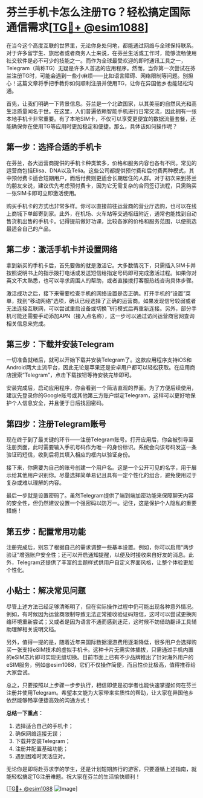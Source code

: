 # 芬兰手机卡怎么注册TG？轻松搞定国际通信需求[[TG💪+ @esim1088](https://t.me/s/esim1088)]

在当今这个高度互联的世界里，无论你身处何地，都能通过网络与全球保持联系。对于许多留学生、旅居者或者商务人士来说，在芬兰生活或工作时，能够流畅使用社交软件是必不可少的技能之一。而作为全球最受欢迎的即时通讯工具之一，Telegram（简称TG）无疑是许多人首选的应用程序。然而，当你第一次尝试在芬兰注册TG时，可能会遇到一些小麻烦——比如语言障碍、网络限制等问题。别担心！这篇文章将手把手教你如何顺利注册并使用TG，让你在异国他乡也能轻松沟通。

首先，让我们明确一下背景信息。芬兰是一个北欧国家，以其美丽的自然风光和高生活质量闻名于世。在这里，人们普遍依赖智能手机进行日常交流，因此拥有一张本地手机卡非常重要。有了本地SIM卡，不仅可以享受更便宜的数据流量套餐，还能确保你在使用TG等应用时更加稳定和便捷。那么，具体该如何操作呢？

## 第一步：选择合适的手机卡

在芬兰，各大运营商提供的手机卡种类繁多，价格和服务内容也各有不同。常见的运营商包括Elisa、DNA以及Telia。这些公司都提供预付费和后付费两种模式，其中预付费卡适合短期用户，而后付费则更适合长期居住的人群。对于初次来到芬兰的朋友来说，建议优先考虑预付费卡，因为它无需复杂的合同签订流程，只需购买一张SIM卡即可立即激活使用。

购买手机卡的方式也非常多样。你可以直接前往运营商的营业厅选购，也可以在线上商城下单邮寄到家。此外，在机场、火车站等交通枢纽附近，通常也能找到自动售货机出售的手机卡。记得提前做好功课，比较各家的价格和服务范围，以便挑选最适合自己的产品。

## 第二步：激活手机卡并设置网络

拿到新买的手机卡后，首先要做的就是激活它。大多数情况下，只需插入SIM卡并按照说明书上的指示拨打电话或发送短信给指定号码即可完成激活过程。如果你对英文不太熟悉，也可以寻求周围人的帮助，或者直接拨打客服热线咨询具体步骤。

激活成功之后，接下来需要检查手机的网络设置是否正确。打开手机的“设置”菜单，找到“移动网络”选项，确认已经选择了正确的运营商。如果发现信号较弱或者无法连接互联网，可以尝试重启设备或切换飞行模式后再重新连接。另外，部分手机可能还需要手动添加APN（接入点名称），这一步可以通过访问运营商官网查询相关信息来完成。

## 第三步：下载并安装Telegram

一切准备就绪后，就可以开始下载并安装Telegram了。这款应用程序支持iOS和Android两大主流平台，因此无论是苹果还是安卓用户都可以轻松获取。在应用商店搜索“Telegram”，点击下载按钮等待安装完毕即可。

安装完成后，启动应用程序，你会看到一个简洁直观的界面。为了方便后续使用，建议先登录你的Google账号或其他第三方账户绑定Telegram，这样可以更好地保护个人信息安全，并且便于日后找回密码。

## 第四步：注册Telegram账号

现在终于到了最关键的环节——注册Telegram账号。打开应用后，你会被引导至注册页面，此时需要输入手机号码作为唯一的身份标识。系统会向该号码发送一条验证码短信，收到后将其填入相应的框内以验证身份。

接下来，你需要为自己的账号创建一个用户名。这是一个公开可见的名字，用于展示给其他用户识别你。尽量选择简单易记且具有一定个性化的组合，避免使用过于复杂或难以理解的内容。

最后一步就是设置密码了。虽然Telegram提供了端到端加密功能来保障聊天内容的安全性，但仍然建议设置一个强密码以防万一。记住，这是保护个人隐私的重要措施！

## 第五步：配置常用功能

注册完成后，别忘了根据自己的需求调整一些基本设置。例如，你可以启用“两步验证”增强账户安全性；还可以开启通知提醒，以便及时接收来自好友的消息。此外，Telegram还提供了丰富的主题样式供用户自定义界面风格，让整个体验更加个性化。

## 小贴士：解决常见问题

尽管上述方法已经足够清晰明了，但在实际操作过程中仍可能出现各种意外情况。例如，有时候因为运营商限制导致无法正常接收验证码短信，这时可以尝试更换网络环境重新尝试；又或者是因为语言不通而感到迷茫，这时候不妨借助翻译工具辅助理解相关说明文档。

另外，值得一提的是，随着近年来国际数据漫游费用逐渐降低，很多用户会选择购买一张支持eSIM技术的虚拟手机卡。这种卡片无需实体插拔，只需通过手机内置的eSIM芯片即可实现无缝切换。目前市面上已有不少品牌推出了针对海外用户的eSIM服务，例如@esim1088，它们不仅操作简便，而且性价比极高，值得推荐给大家尝试。

总之，只要按照以上步骤一步步执行，相信即使是初学者也能快速掌握如何在芬兰注册并使用Telegram。希望本文能为大家带来实质性的帮助，让大家在异国他乡依然能够畅享便捷高效的沟通方式！

**总结一下重点：**
1. 选择适合自己的手机卡；
2. 确保网络连接无误；
3. 下载并安装Telegram；
4. 注册并配置基础功能；
5. 遇到困难时灵活应对。

无论你是即将赴芬求学的学生，还是计划短期旅行的游客，只要遵循上述指南，就能轻松搞定TG注册难题。祝大家在芬兰的生活愉快顺利！

[[TG💪+ @esim1088](https://t.me/s/esim1088) ![Image](https://i.postimg.cc/4NQfJmqS/Snipaste-2025-05-13-00-14-12.png)]